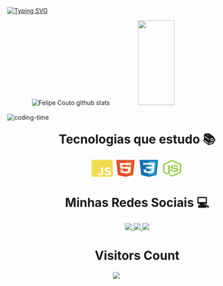 [![Typing SVG](https://readme-typing-svg.herokuapp.com/?color=00bfbf&size=40&center=true&vCenter=true&width=1000&lines=HelloWorld,+Meu+Nome+é+Felipe+Couto;Seja+Bem-Vindo!+:%29)](https://git.io/typing-svg)
<div align="center">  
  <img width="49%" height="195px" src="https://github-readme-stats.vercel.app/api?username=fhecout&show_icons=true&count_private=true&hide_border=true&title_color=00bfbf&icon_color=00bfbf&text_color=c9d1d9&bg_color=0d1117" alt="Felipe Couto github stats" /> 
  <img width="41%" height="195px" src="https://github-readme-stats.vercel.app/api/top-langs/?username=fhecout&layout=compact&hide_border=true&title_color=00bfbf&text_color=00bfbf&bg_color=0d1117" />
</div>

<div  align="center"> 
  <div style="display: inline_block"><br>
    <img align="left" height="350" alt="coding-time" src="https://user-images.githubusercontent.com/103007640/219743582-1a7fc88d-3345-4b35-a80f-7395e68e20fa.gif">
    <h1 align="center">Tecnologias que estudo 📚</h1>
    <img align="center" height="40" width="50" alt="js-icon"  src="https://raw.githubusercontent.com/devicons/devicon/master/icons/javascript/javascript-plain.svg">
    <img align="center" height="40" width="50" alt="html-icon" src="https://raw.githubusercontent.com/devicons/devicon/master/icons/html5/html5-original.svg">
    <img align="center" height="40" width="50" alt="css-icon" src="https://raw.githubusercontent.com/devicons/devicon/master/icons/css3/css3-original.svg">
    <img align="center" height="40" width="50" alt="nodejs-icon" src="https://raw.githubusercontent.com/devicons/devicon/master/icons/nodejs/nodejs-original.svg">
   </div>
   <h1 align="center">Minhas Redes Sociais 💻</h1>
    <a href = "mailto: feliperafaeldocouto@hotmail.com">
      <img width="50" src="https://user-images.githubusercontent.com/103007640/219753188-893b77ee-47d3-4cf3-a4b8-79f2619f0a6c.svg">
    </a>
    <a href = "https://www.linkedin.com/in/felipe-couto-93a86a254/">
      <img width="40" src="https://user-images.githubusercontent.com/103007640/219753028-d915fbb2-3064-439e-b8bf-2eadbb51d7e5.svg">
    </a>
    <a href = " https://www.instagram.com/fhecout/">
      <img width="40" src="https://user-images.githubusercontent.com/103007640/219753461-c46cf8f2-16f2-4138-8f64-7580f098b2ef.png">
    </a>
    <br><h1 align="centre"><b>Visitors Count</br></h1>  
    <p align="center"><img align="center" src="https://profile-counter.glitch.me/{GustavoCaron}/count.svg" /></p>
</div>
